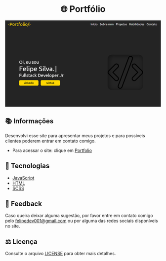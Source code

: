 <h1 align="center">🌐 Portfólio</h1>
<p align="center">
  <img width="600" src="assets/toReadme/LogoRdm.png">
</p>

## :books: Informações
Desenvolvi esse site para apresentar meus projetos e para possíveis clientes poderem entrar em contato comigo.
<ul>
  <li>Para acessar o site: clique em <a href="https://felipesilva-cll.vercel.app/" target="_blank">Portfolio</a></li>
</ul>

## :pushpin: Tecnologias
<ul>
  <li><a href="https://developer.mozilla.org/pt-BR/docs/Web/JavaScript">JavaScript</a></li>
  <li><a href="https://developer.mozilla.org/pt-BR/docs/Web/HTML">HTML</a></li>
  <li><a href="https://sass-lang.com/documentation/">SCSS</a></li>
</ul>

## :memo: Feedback
Caso queira deixar alguma sugestão, por favor entre em contato comigo pelo <a href="mailto:Felipedev001@gmail.com">felipedev001@gmail.com</a> ou por alguma das redes sociais disponíveis no site.

## :balance_scale: Licença
Consulte o arquivo <a href="https://github.com/Felipe-Cll/Portfolio/blob/main/LICENSE" target="_blank">LICENSE</a> para obter mais detalhes.
